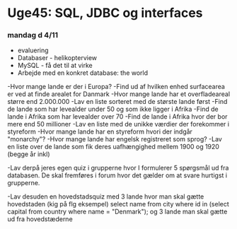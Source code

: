 # Uge45: SQL, JDBC og interfaces
### mandag d 4/11 
- evaluering
- Databaser - helikopterview
- MySQL - få det til at virke
- Arbejde med en konkret database: the world

-Hvor mange lande er der i Europa?
-Find ud af hvilken enhed surfacearea er ved at finde arealet for Danmark
-Hvor mange lande har et overfladeareal større end 2.000.000
-Lav en liste sorteret med de største lande først
-Find de lande som har levealder under 50 og som ikke ligger i Afrika
-Find de lande i Afrika som har levealder over 70
-Find de lande i Afrika hvor der bor mere end 50 millioner 
-Lav en liste med de unikke værdier der forekommer i styreform
-Hvor mange lande har en styreform hvori der indgår "monarchy"?
-Hvor mange lande har engelsk registreret som sprog?
-Lav en liste over de lande som fik deres uafhængighed mellem 1900 og 1920 (begge år inkl)


-Lav derpå jeres egen quiz i grupperne hvor I formulerer 5 spørgsmål ud fra databasen.
De skal fremføres i forum hvor det gælder om at svare hurtigst i grupperne.

-Lav desuden en hovedstadsquiz med 3 lande hvor man skal gætte hovedstaden (kig på flg eksempel)
select name from city where id in (select capital from country where name = "Denmark");
og 3 lande man skal gætte ud fra hovedstæderne


